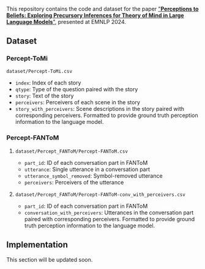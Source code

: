 This repository contains the code and dataset for the paper ["**Perceptions to Beliefs: Exploring Precursory Inferences for Theory of Mind in Large Language Models**"](https://aclanthology.org/2024.emnlp-main.1105/), presented at EMNLP 2024.

## Dataset

### Percept-ToMi

`dataset/Percept-ToMi.csv`

- `index`: Index of each story
- `qtype`: Type of the question paired with the story
- `story`: Text of the story
- `perceivers`: Perceivers of each scene in the story
- `story_with_perceivers`: Scene descriptions in the story paired with corresponding perceivers. Formatted to provide ground truth perception information to the language model. 


### Percept-FANToM

1. `dataset/Percept_FANToM/Percept-FANToM.csv`

   - `part_id`: ID of each conversation part in FANToM
   - `utterance`: Single utterance in a conversation part
   - `utterance_symbol_removed`: Symbol-removed utterance
   - `perceivers`: Perceivers of the utterance

2. `dataset/Percept_FANToM/Percept-FANToM-conv_with_perceivers.csv`

   - `part_id`: ID of each conversation part in FANToM
   - `conversation_with_perceivers`: Utterances in the conversation part paired with corresponding perceivers. Formatted to provide ground truth perception information to the language model. 


## Implementation

This section will be updated soon.
